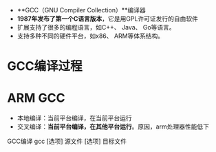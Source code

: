 - **GCC（GNU Compiler Collection）**编译器
- **1987年发布了第一个C语言版本**，它是用GPL许可证发行的自由软件
- 扩展支持了很多的编程语言，如C++、 Java、 Go等语言。
-  支持多种不同的硬件平台，如x86、 ARM等体系结构。

# GCC编译过程 


# ARM GCC 
- 本地编译：当前平台编译，在当前平台运行
- 交叉编译：**当前平台编译，在其他平台运行**。原因，arm处理器性能低下

GCC编译 
gcc [选项] 源文件 [选项] 目标文件 
